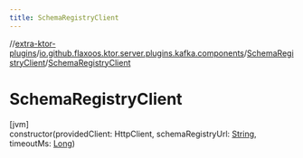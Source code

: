 ```yaml
---
title: SchemaRegistryClient
---
```

//[extra-ktor-plugins](../../../index.md)/[io.github.flaxoos.ktor.server.plugins.kafka.components](../index.md)/[SchemaRegistryClient](index.md)/[SchemaRegistryClient](-schema-registry-client.md)



# SchemaRegistryClient



[jvm]\
constructor(providedClient: HttpClient, schemaRegistryUrl: [String](https://kotlinlang.org/api/latest/jvm/stdlib/kotlin/-string/index.md), timeoutMs: [Long](https://kotlinlang.org/api/latest/jvm/stdlib/kotlin/-long/index.md))




